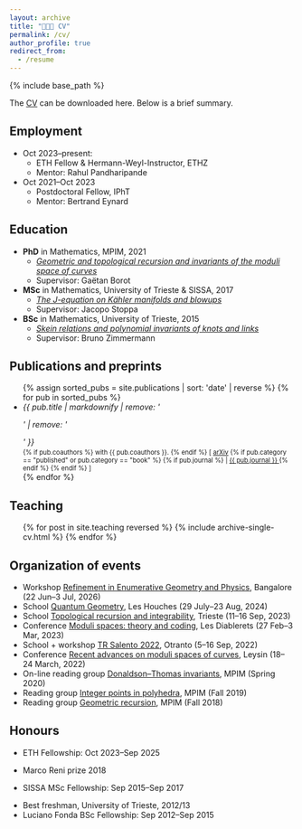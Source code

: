 ```yaml
---
layout: archive
title: "👨🏻‍🎓 CV"
permalink: /cv/
author_profile: true
redirect_from:
  - /resume
---
```


{% include base_path %}

The [CV](http://agiacche.github.io/files/giacchetto_cv_en.pdf) can be downloaded here. Below is a brief summary.

Employment
------
* Oct 2023–present: 
  * ETH Fellow & Hermann-Weyl-Instructor, ETHZ
  * Mentor: Rahul Pandharipande
* Oct 2021–Oct 2023
  * Postdoctoral Fellow, IPhT
  * Mentor: Bertrand Eynard

Education
------
* **PhD** in Mathematics, MPIM, 2021
  * *[Geometric and topological recursion and invariants of the moduli space of curves](http://agiacche.github.io/files/PhDThesis.pdf)*
  * Supervisor: Gaëtan Borot
* **MSc** in Mathematics, University of Trieste & SISSA, 2017
  * *[The J-equation on Kähler manifolds and blowups](http://agiacche.github.io/files/MScThesis.pdf)*
  * Supervisor: Jacopo Stoppa
* **BSc** in Mathematics, University of Trieste, 2015
  * *[Skein relations and polynomial invariants of knots and links](http://agiacche.github.io/files/BScThesis.pdf)*
  * Supervisor: Bruno Zimmermann

Publications and preprints
------
<ul>
  {% assign sorted_pubs = site.publications | sort: 'date' | reverse %}
  {% for pub in sorted_pubs %}
    <li>
      <em>{{ pub.title | markdownify | remove: '<p>' | remove: '</p>' }}</em><br />
      <span style="font-size: 0.8em;">
        {% if pub.coauthors %}
          with {{ pub.coauthors }}.
        {% endif %}
        [
        <a href="https://arxiv.org/abs/{{ pub.arxiv }}" target="_blank" rel="noopener">arXiv</a>
        {% if pub.category == "published" or pub.category == "book" %}
          {% if pub.journal %}
            | <a href="{% if pub.doi and pub.doi != '0000' %}https://doi.org/{{ pub.doi }}{% else %}https://arxiv.org/abs/{{ pub.arxiv }}{% endif %}" target="_blank" rel="noopener">
              {{ pub.journal }}
            </a>
          {% endif %}
        {% endif %}
        ]
      </span>
    </li>
  {% endfor %}
</ul>
  
Teaching
------
<ul>{% for post in site.teaching reversed %}
  {% include archive-single-cv.html %}
{% endfor %}</ul>
  
Organization of events
------
* Workshop [Refinement in Enumerative Geometry and Physics](https://www.icts.res.in/current-and-upcoming-events), Bangalore (22 Jun–3 Jul, 2026)
* School [Quantum Geometry](https://houches24.github.io), Les Houches (29 July–23 Aug, 2024)
* School [Topological recursion and integrability](https://indico.in2p3.fr/event/29404), Trieste (11–16 Sep, 2023)
* Conference [Moduli spaces: theory and coding](https://indico.in2p3.fr/event/28594), Les Diablerets (27 Feb–3 Mar, 2023)
* School + workshop [TR Salento 2022](https://sites.google.com/view/tr-salento-2022/home), Otranto (5–16 Sep, 2022)
* Conference [Recent advances on moduli spaces of curves](https://sites.google.com/view/moduli2022/home), Leysin (18–24 March, 2022)
* On-line reading group [Donaldson–Thomas invariants](https://www.mathematik.hu-berlin.de/de/forschung/forschungsgebiete/mathematische-physik/borot-mp-homepage/online-reading-group-stability-conditions-and-dt-invariants), MPIM (Spring 2020)
* Reading group [Integer points in polyhedra](https://sites.google.com/view/integerpointsonpolyhedra/home), MPIM (Fall 2019)
* Reading group [Geometric recursion](https://sites.google.com/view/grlearningseminar/home), MPIM (Fall 2018)

<!--
Research stays
------
* 2024 – University of Edinburgh, University of Tokyo, University of Science and Technology of China
* 2023 – University of Trieste
* 2022 – University of Geneva, SISSA, Leiden University, Humboldt University, University of Trieste
* 2021 – Humboldt University
* 2020 – University of Melbourne
* 2019 – Centre for Quantum Mathematics
-->

Honours
------
* ETH Fellowship: Oct 2023–Sep 2025
<!-- * Oberwolfach Leibniz Graduate Students 2021 -->
* Marco Reni prize 2018
<!-- * Friulovest Bank award 2017 -->
* SISSA MSc Fellowship: Sep 2015–Sep 2017
<!-- * Friulovest Bank award 2015 -->
* Best freshman, University of Trieste, 2012/13
* Luciano Fonda BSc Fellowship: Sep 2012–Sep 2015